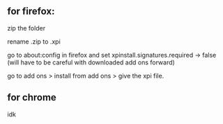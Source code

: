 ## for firefox:

zip the folder

rename .zip to .xpi

go to about:config in firefox and set xpinstall.signatures.required → false (will have to be careful with downloaded add ons forward)

go to add ons > install from add ons > give the xpi file.

## for chrome

idk
